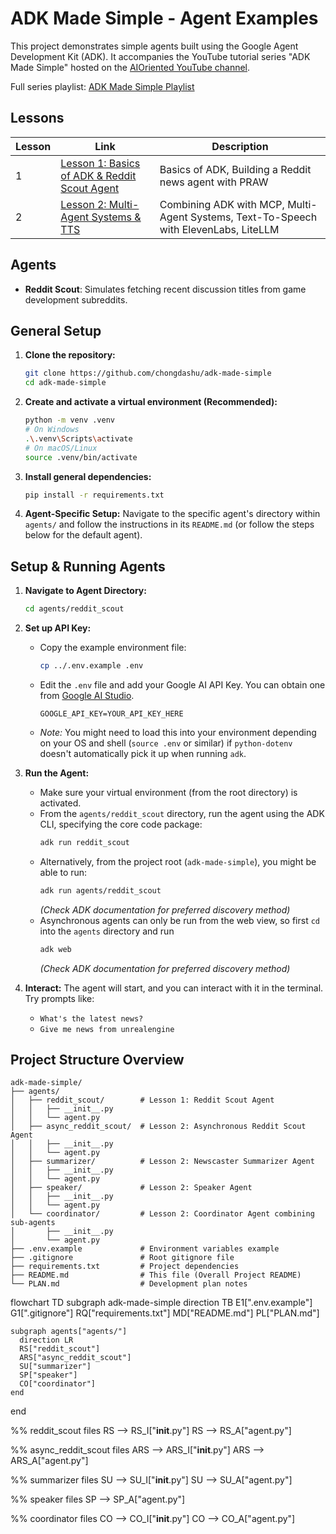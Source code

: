 # ADK Made Simple - Agent Examples

This project demonstrates simple agents built using the Google Agent Development Kit (ADK). It accompanies the YouTube tutorial series "ADK Made Simple" hosted on the [AIOriented YouTube channel](https://www.youtube.com/@AIOriented).

Full series playlist: [ADK Made Simple Playlist](https://www.youtube.com/playlist?list=PLWUH7ke1DYK98Di2FF8Ux3IX6qG-mZ3A7)

## Lessons

| Lesson | Link | Description |
| ------ | ---- | ----------- |
| 1      | [Lesson 1: Basics of ADK & Reddit Scout Agent](https://www.youtube.com/watch?v=BiP4tKZKTvU) | Basics of ADK, Building a Reddit news agent with PRAW |
| 2      | [Lesson 2: Multi-Agent Systems & TTS](https://www.youtube.com/watch?v=FODBW9az-sw) | Combining ADK with MCP, Multi-Agent Systems, Text-To-Speech with ElevenLabs, LiteLLM |

## Agents

- **Reddit Scout**: Simulates fetching recent discussion titles from game development subreddits.

## General Setup

1.  **Clone the repository:**

    ```bash
    git clone https://github.com/chongdashu/adk-made-simple
    cd adk-made-simple
    ```

2.  **Create and activate a virtual environment (Recommended):**

    ```bash
    python -m venv .venv
    # On Windows
    .\.venv\Scripts\activate
    # On macOS/Linux
    source .venv/bin/activate
    ```

3.  **Install general dependencies:**

    ```bash
    pip install -r requirements.txt
    ```

4.  **Agent-Specific Setup:** Navigate to the specific agent's directory within `agents/` and follow the instructions in its `README.md` (or follow the steps below for the default agent).

## Setup & Running Agents

1.  **Navigate to Agent Directory:**

    ```bash
    cd agents/reddit_scout
    ```

2.  **Set up API Key:**

    - Copy the example environment file:
      ```bash
      cp ../.env.example .env
      ```
    - Edit the `.env` file and add your Google AI API Key. You can obtain one from [Google AI Studio](https://aistudio.google.com/app/apikey).
      ```dotenv
      GOOGLE_API_KEY=YOUR_API_KEY_HERE
      ```
    - _Note:_ You might need to load this into your environment depending on your OS and shell (`source .env` or similar) if `python-dotenv` doesn't automatically pick it up when running `adk`.

3.  **Run the Agent:**

    - Make sure your virtual environment (from the root directory) is activated.
    - From the `agents/reddit_scout` directory, run the agent using the ADK CLI, specifying the core code package:
      ```bash
      adk run reddit_scout
      ```
    - Alternatively, from the project root (`adk-made-simple`), you might be able to run:
      ```bash
      adk run agents/reddit_scout
      ```
      _(Check ADK documentation for preferred discovery method)_
    - Asynchronous agents can only be run from the web view, so first `cd` into the `agents` directory and run 
      ```bash
      adk web
      ```
      _(Check ADK documentation for preferred discovery method)_

4.  **Interact:** The agent will start, and you can interact with it in the terminal. Try prompts like:
    - `What's the latest news?`
    - `Give me news from unrealengine`

## Project Structure Overview

```
adk-made-simple/
├── agents/
│   ├── reddit_scout/        # Lesson 1: Reddit Scout Agent
│   │   ├── __init__.py
│   │   └── agent.py
│   ├── async_reddit_scout/  # Lesson 2: Asynchronous Reddit Scout Agent
│   │   ├── __init__.py
│   │   └── agent.py
│   ├── summarizer/          # Lesson 2: Newscaster Summarizer Agent
│   │   ├── __init__.py
│   │   └── agent.py
│   ├── speaker/             # Lesson 2: Speaker Agent
│   │   ├── __init__.py
│   │   └── agent.py
│   └── coordinator/         # Lesson 2: Coordinator Agent combining sub-agents
│       ├── __init__.py
│       └── agent.py
├── .env.example             # Environment variables example
├── .gitignore               # Root gitignore file
├── requirements.txt         # Project dependencies
├── README.md                # This file (Overall Project README)
└── PLAN.md                  # Development plan notes
```


flowchart TD
  subgraph adk-made-simple
    direction TB
    E1[".env.example"]
    G1[".gitignore"]
    RQ["requirements.txt"]
    MD["README.md"]
    PL["PLAN.md"]

    subgraph agents["agents/"]
      direction LR
      RS["reddit_scout"]
      ARS["async_reddit_scout"]
      SU["summarizer"]
      SP["speaker"]
      CO["coordinator"]
    end
  end

  %% reddit_scout files
  RS --> RS_I["__init__.py"]
  RS --> RS_A["agent.py"]

  %% async_reddit_scout files
  ARS --> ARS_I["__init__.py"]
  ARS --> ARS_A["agent.py"]

  %% summarizer files
  SU --> SU_I["__init__.py"]
  SU --> SU_A["agent.py"]

  %% speaker files
  SP --> SP_A["agent.py"]

  %% coordinator files
  CO --> CO_I["__init__.py"]
  CO --> CO_A["agent.py"]
